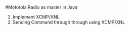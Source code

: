 #Motorola Radio as master in Java
1. Implement XCMP/XNL
2. Sending Command through through using XCMP/XNL
